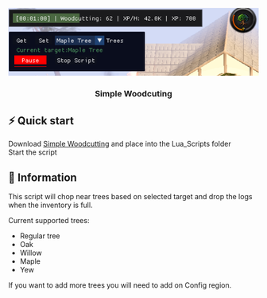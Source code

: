 <a name="readme-top"></a>
<div align="center">
  <img src="images/Basic WC.png" alt="wc">
  <h3 align="center">Simple Woodcuting</h3>
</div>

## ⚡️ Quick start

Download [Simple Woodcutting](Simple%20Woodcutting.lua) and place into the Lua_Scripts folder<br>
Start the script

## 📖 Information

This script will chop near trees based on selected target and drop the logs when the inventory is full.

Current supported trees:
- Regular tree
- Oak
- Willow
- Maple
- Yew

If you want to add more trees you will need to add on Config region.
